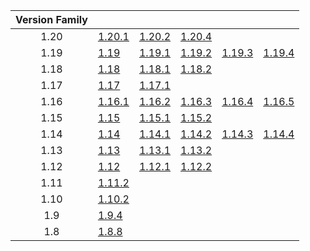 | Version Family | | | | | |
|:---:|---|---|---|---|---|
| 1.20 | [1.20.1](https://github.com/BaldGang/spigot-build/releases/download/20240113/spigot-1.20.1.jar) | [1.20.2](https://github.com/BaldGang/spigot-build/releases/download/20240113/spigot-1.20.2.jar) | [1.20.4](https://github.com/BaldGang/spigot-build/releases/download/20240113/spigot-1.20.4.jar) | | |
| 1.19 | [1.19](https://github.com/BaldGang/spigot-build/releases/download/20240113/spigot-1.19.jar) | [1.19.1](https://github.com/BaldGang/spigot-build/releases/download/20240113/spigot-1.19.1.jar) | [1.19.2](https://github.com/BaldGang/spigot-build/releases/download/20240113/spigot-1.19.2.jar) | [1.19.3](https://github.com/BaldGang/spigot-build/releases/download/20240113/spigot-1.19.3.jar) | [1.19.4](https://github.com/BaldGang/spigot-build/releases/download/20240113/spigot-1.19.4.jar) |
| 1.18 | [1.18](https://github.com/BaldGang/spigot-build/releases/download/20240113/spigot-1.18.jar) | [1.18.1](https://github.com/BaldGang/spigot-build/releases/download/20240113/spigot-1.18.1.jar) | [1.18.2](https://github.com/BaldGang/spigot-build/releases/download/20240113/spigot-1.18.2.jar) | | |
| 1.17 | [1.17](https://github.com/BaldGang/spigot-build/releases/download/20240113/spigot-1.17.jar) | [1.17.1](https://github.com/BaldGang/spigot-build/releases/download/20240113/spigot-1.17.1.jar) | | | |
| 1.16 | [1.16.1](https://github.com/BaldGang/spigot-build/releases/download/20240113/spigot-1.16.1.jar) | [1.16.2](https://github.com/BaldGang/spigot-build/releases/download/20240113/spigot-1.16.2.jar) | [1.16.3](https://github.com/BaldGang/spigot-build/releases/download/20240113/spigot-1.16.3.jar) | [1.16.4](https://github.com/BaldGang/spigot-build/releases/download/20240113/spigot-1.16.4.jar) | [1.16.5](https://github.com/BaldGang/spigot-build/releases/download/20240113/spigot-1.16.5.jar) |
| 1.15 | [1.15](https://github.com/BaldGang/spigot-build/releases/download/20240113/spigot-1.15.jar) | [1.15.1](https://github.com/BaldGang/spigot-build/releases/download/20240113/spigot-1.15.1.jar) | [1.15.2](https://github.com/BaldGang/spigot-build/releases/download/20240113/spigot-1.15.2.jar) | | |
| 1.14 | [1.14](https://github.com/BaldGang/spigot-build/releases/download/20240113/spigot-1.14.jar) | [1.14.1](https://github.com/BaldGang/spigot-build/releases/download/20240113/spigot-1.14.1.jar) | [1.14.2](https://github.com/BaldGang/spigot-build/releases/download/20240113/spigot-1.14.2.jar) | [1.14.3](https://github.com/BaldGang/spigot-build/releases/download/20240113/spigot-1.14.3.jar) | [1.14.4](https://github.com/BaldGang/spigot-build/releases/download/20240113/spigot-1.14.4.jar) |
| 1.13 | [1.13](https://github.com/BaldGang/spigot-build/releases/download/20240113/spigot-1.13.jar) | [1.13.1](https://github.com/BaldGang/spigot-build/releases/download/20240113/spigot-1.13.1.jar) | [1.13.2](https://github.com/BaldGang/spigot-build/releases/download/20240113/spigot-1.13.2.jar) | | |
| 1.12 | [1.12](https://github.com/BaldGang/spigot-build/releases/download/20240113/spigot-1.12.jar) | [1.12.1](https://github.com/BaldGang/spigot-build/releases/download/20240113/spigot-1.12.1.jar) | [1.12.2](https://github.com/BaldGang/spigot-build/releases/download/20240113/spigot-1.12.2.jar) | | |
| 1.11 | [1.11.2](https://github.com/BaldGang/spigot-build/releases/download/20240113/spigot-1.11.2.jar) | | | | |
| 1.10 | [1.10.2](https://github.com/BaldGang/spigot-build/releases/download/20240113/spigot-1.10.2.jar) | | | | |
| 1.9 | [1.9.4](https://github.com/BaldGang/spigot-build/releases/download/20240113/spigot-1.9.4.jar) | | | | |
| 1.8 | [1.8.8](https://github.com/BaldGang/spigot-build/releases/download/20240113/spigot-1.8.8.jar) | | | | |
